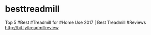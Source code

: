 # besttreadmill
Top 5 #Best #Treadmill for #Home Use 2017 | Best Treadmill #Reviews  
http://bit.ly/treadmillreview
